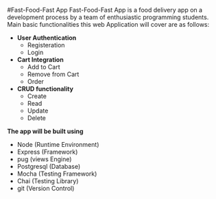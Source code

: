 #Fast-Food-Fast App
Fast-Food-Fast App is a food delivery app on a development process by a team of enthusiastic programming students. 
Main basic functionalities this web Application will cover are as follows:
- **User Authentication**
	- Registeration
	- Login
- **Cart Integration**
	- Add to Cart
	- Remove from Cart
	- Order
- **CRUD functionality**
	- Create
	- Read
	- Update
	- Delete

**The app will be built using**
- Node (Runtime Environment)
- Express (Framework)
- pug (views Engine)
- Postgresql (Database)
- Mocha (Testing Framework)
- Chai (Testing Library)
- git (Version Control)
